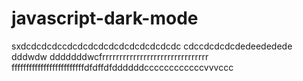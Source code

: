 # javascript-dark-mode
 sxdcdcdcdccdcdcdcdcdcdcdcdcdcdcdc
cdccdcdcdcdedeededede
dddwdw
dddddddwcfrrrrrrrrrrrrrrrrrrrrrrrrrrrrrrr
fffffffffffffffffffffffffdfdffdfddddddccccccccccccvvvccc
